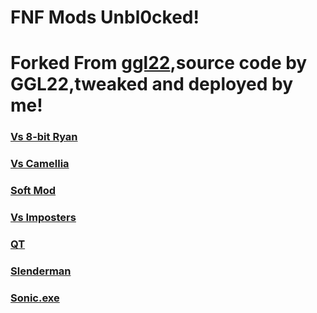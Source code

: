 # FNF Mods Unbl0cked!
# Forked From [ggl22](https://github.com/ggl22/ggl22.github.io),source code by GGL22,tweaked and deployed by me!
###
### [Vs 8-bit Ryan](https://exploit-master122.github.io/FNF-Online-23/8bitryan/) 
### [Vs Camellia](https://exploit-master122.github.io/FNF-Online-23/8bitryan/FNF-Online-23/camellia)
### [Soft Mod](https://exploit-master122.github.io/FNF-Online-23/fnf-soft)     
### [Vs Imposters](https://exploit-master122.github.io/FNF-Online-23/impostor-v3)
### [QT](https://exploit-master122.github.io/FNF-Online-23/qt)
### [Slenderman](https://exploit-master122.github.io/FNF-Online-23/slenderman)
### [Sonic.exe](https://exploit-master122.github.io/FNF-Online-23/sonic-exe)
